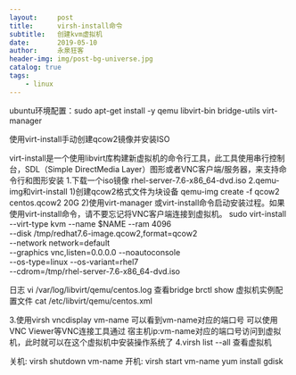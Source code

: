 ```yaml
---
layout:     post
title:      virsh-install命令
subtitle:   创建kvm虚拟机
date:       2019-05-10
author:     永泉狂客
header-img: img/post-bg-universe.jpg
catalog: true
tags:
    - linux
---
```

ubuntu环境配置：sudo apt-get install -y qemu libvirt-bin bridge-utils virt-manager


使用virt-install手动创建qcow2镜像并安装ISO

virt-install是一个使用libvirt库构建新虚拟机的命令行工具，此工具使用串行控制台，SDL（Simple DirectMedia Layer）图形或者VNC客户端/服务器，来支持命令行和图形安装
1.下载一个iso镜像  rhel-server-7.6-x86_64-dvd.iso
2.qemu-img和virt-install
1)创建qcow2格式文件为块设备
    qemu-img create -f qcow2 centos.qcow2 20G
2)使用virt-manager 或virt-install命令启动安装过程。如果使用virt-install命令，请不要忘记将VNC客户端连接到虚拟机。
    sudo virt-install --virt-type kvm --name $NAME --ram 4096 \
      --disk /tmp/redhat7.6-image.qcow2,format=qcow2 \
      --network network=default \
      --graphics vnc,listen=0.0.0.0 --noautoconsole \
      --os-type=linux --os-variant=rhel7 \
      --cdrom=/tmp/rhel-server-7.6-x86_64-dvd.iso


日志 vi /var/log/libvirt/qemu/centos.log
查看bridge     brctl show
虚拟机实例配置文件    cat /etc/libvirt/qemu/centos.xml

3.使用virsh vncdisplay vm-name 可以看到vm-name对应的端口号
可以使用VNC Viewer等VNC连接工具通过  宿主机ip:vm-name对应的端口号访问到虚拟机，此时就可以在这个虚拟机中安装操作系统了
4.virsh list --all 查看虚拟机

关机: virsh shutdown vm-name
开机: virsh start vm-name
yum install gdisk
